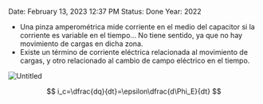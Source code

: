 
Date: February 13, 2023 12:37 PM
Status: Done
Year: 2022

- Una pinza amperométrica mide corriente en el medio del capacitor si la corriente es variable en el tiempo… No tiene sentido, ya que no hay movimiento de cargas en dicha zona.
- Existe un término de corriente eléctrica relacionada al movimiento de cargas, y otro relacionado al cambio de campo eléctrico en el tiempo.

![Untitled](_private/Images/Corriente%20de%20desplazamiento/Untitled.png)

$$
i_c=\dfrac{dq}{dt}=\epsilon\dfrac{d\Phi_E}{dt}
$$